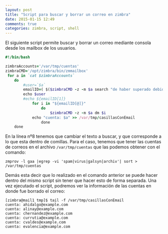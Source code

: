 ```yaml
---
layout: post
title: "Script para buscar y borrar un correo en zimbra"
date: 2015-01-15 12:49
comments: true
categories: zimbra, script, shell
---
```

El siguiente script permite buscar y borrar un correo mediante consola desde los mailbox de los usuarios.
```ruby
#!/bin/bash

zimbraAccounts='/var/tmp/cuentas'
zimbraCMD='/opt/zimbra/bin/zmmailbox'
 for a in `cat $zimbraAccounts`
    do
        #user=`$a`
        emailID=( $($zimbraCMD -z -m $a search "de haber superado debido a la alta tasa de correos spam" |grep conv |awk {'print $2'} |sed 's/-//g') )
        echo $user
        #echo ${emailID[1]}
            for i in "${emailID[@]}"
                do
                    $zimbraCMD -z -m $a dm $i
		    echo "cuenta: $a" >> /var/tmp/casillasConEmail
                done
    done
```
En la línea nº8 tenemos que cambiar el texto a buscar, y que corresponde a lo que esta dentro de comillas.
Para el caso, tenemos que tener las cuentas de correos en el archivo `/var/tmp/cuentas` que las podemos obtener con el comando:
```
zmprov -l gaa |egrep -vi 'spam|virus|galsyn|archiv'| sort > /var/tmp/cuentas 
```
Demás esta decir que lo realizado en el comando anterior se puede hacer dentro del mismo script sin tener que hacer esto de forma separada.  Una vez ejecutado el script, podremos ver la información de las cuentas en donde fue borrado el correo:
```
[zimbra@mail1 tmp]$ tail -f /var/tmp/casillasConEmail 
cuenta: ahidalgo@example.com
cuenta: alinay@example.com
cuenta: chernandez@example.com
cuenta: currutia@example.com
cuenta: cvaldes@example.com
cuenta: evalencia@example.com
```

